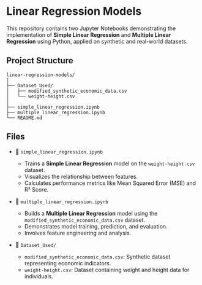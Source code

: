 # Linear Regression Models

This repository contains two Jupyter Notebooks demonstrating the implementation of **Simple Linear Regression** and **Multiple Linear Regression** using Python, applied on synthetic and real-world datasets.

## Project Structure

```
linear-regression-models/
│
├── Dataset_Used/
│   ├── modified_synthetic_economic_data.csv
│   └── weight-height.csv
│
├── simple_linear_regression.ipynb
├── multiple_linear_regression.ipynb
└── README.md
```

## Files

- 📄 `simple_linear_regression.ipynb`
  - Trains a **Simple Linear Regression** model on the `weight-height.csv` dataset.
  - Visualizes the relationship between features.
  - Calculates performance metrics like Mean Squared Error (MSE) and R² Score.

- 📄 `multiple_linear_regression.ipynb`
  - Builds a **Multiple Linear Regression** model using the `modified_synthetic_economic_data.csv` dataset.
  - Demonstrates model training, prediction, and evaluation.
  - Involves feature engineering and analysis.

- 📁 `Dataset_Used/`
  - `modified_synthetic_economic_data.csv`: Synthetic dataset representing economic indicators.
  - `weight-height.csv`: Dataset containing weight and height data for individuals.
